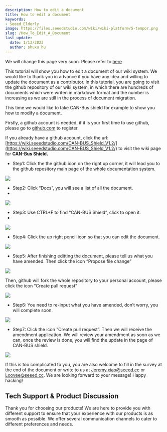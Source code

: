 ```yaml
---
description: How to edit a document
title: How to edit a document
keywords:
- Seeed_Elderly
image: https://files.seeedstudio.com/wiki/wiki-platform/S-tempor.png
slug: /How_To_Edit_A_Document
last_update:
  date: 1/13/2023
  author: shuxu hu
---
```


We will change this page very soon. Please refer to [here](/Contribution-Guide)

This tutorial will show you how to edit a document of our wiki system. We would like to thank you in advance if you have any idea and willing to update the document as a contributor. In this tutorial, you are going to visit the github repository of our wiki system, in which there are hundreds of documents which were writen in markdown format and the number is increasing as we are still in the process of document migration.

This time we would like to take CAN-Bus shield for example to show you how to modify a document.

Firstly, a github account is needed, if it is your first time to use github, please go to [github.com](https://github.com/) to register.

If you already have a github account, click the url: [https://wiki.seeedstudio.com/CAN-BUS_Shield_V1.2/](https://wiki.seeedstudio.com/CAN-BUS_Shield_V1.2/)   to visit the wiki page for **CAN-Bus Shield.**

- Step1: Click the the github icon on the right up corner, it will lead you to the github repository main page of the whole documentation system.

![](https://files.seeedstudio.com/wiki/How_To_Edit_A_Document/img/Press%20the%20Edit%20on%20Github%20icon.jpg)

- Step2: Click “Docs”, you will see a list of all the document.
-
![](https://files.seeedstudio.com/wiki/How_To_Edit_A_Document/img/Seeed%20Docuemtn%20github%20main%20page.jpg)

- Step3: Use CTRL+F to find “CAN-BUS Shield”, click to open it.
-
![](https://files.seeedstudio.com/wiki/How_To_Edit_A_Document/img/Find%20the%20document%20in%20docs.jpg)

- Step4: Click the up right pencil icon so that you can edit the document.

![](https://files.seeedstudio.com/wiki/How_To_Edit_A_Document/img/Click%20the%20penceil%20icon%20to%20edit%20document.jpg)

- Step5: After finishing editting the document, please tell us what you have amended. Then click the icon “Propose file change”

![](https://files.seeedstudio.com/wiki/How_To_Edit_A_Document/img/tell%20us%20what%20you%20have%20changed.jpg)

Then, github will fork the whole repository to your personal account, please click the icon “Create pull request”

![](https://files.seeedstudio.com/wiki/How_To_Edit_A_Document/img/Create%20pull%20request.jpg)

- Step6: You need to re-input what you have amended, don’t worry, you will complete soon.

![](https://files.seeedstudio.com/wiki/How_To_Edit_A_Document/img/Create%20pull%20request%20again.jpg)

- Step7: Click the icon “Create pull request”. Then we will receive the amendment application. We will review your amendment as soon as we can, once the review is done, you will find the update in the page of CAN-BUS shield.

![](https://files.seeedstudio.com/wiki/How_To_Edit_A_Document/img/wait%20for%20us%20reviewing.jpg)

If this is too complicated to you, you are also welcome to fill in the survey at the end of the document or write to us at Jeremy.xiao@seeed.cc or Loovee@seeed.cc. We are looking forward to your message! Happy hacking!

## Tech Support & Product Discussion

Thank you for choosing our products! We are here to provide you with different support to ensure that your experience with our products is as smooth as possible. We offer several communication channels to cater to different preferences and needs.

<div class="button_tech_support_container">
<a href="https://forum.seeedstudio.com/" class="button_forum"></a> 
<a href="https://www.seeedstudio.com/contacts" class="button_email"></a>
</div>

<div class="button_tech_support_container">
<a href="https://discord.gg/eWkprNDMU7" class="button_discord"></a> 
<a href="https://github.com/Seeed-Studio/wiki-documents/discussions/69" class="button_discussion"></a>
</div>
